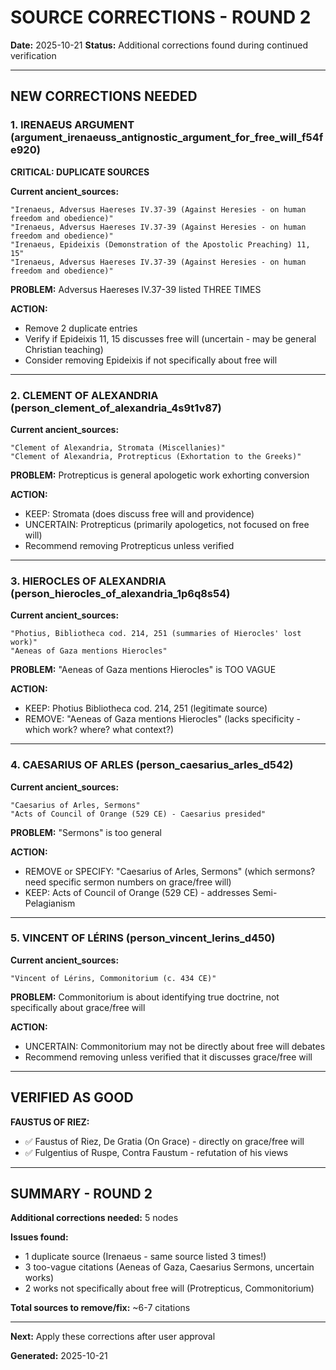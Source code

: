 # SOURCE CORRECTIONS - ROUND 2

**Date:** 2025-10-21
**Status:** Additional corrections found during continued verification

---

## NEW CORRECTIONS NEEDED

### 1. IRENAEUS ARGUMENT (argument_irenaeuss_antignostic_argument_for_free_will_f54fe920)

**CRITICAL: DUPLICATE SOURCES**

**Current ancient_sources:**
```
"Irenaeus, Adversus Haereses IV.37-39 (Against Heresies - on human freedom and obedience)"
"Irenaeus, Adversus Haereses IV.37-39 (Against Heresies - on human freedom and obedience)"
"Irenaeus, Epideixis (Demonstration of the Apostolic Preaching) 11, 15"
"Irenaeus, Adversus Haereses IV.37-39 (Against Heresies - on human freedom and obedience)"
```

**PROBLEM:** Adversus Haereses IV.37-39 listed THREE TIMES

**ACTION:**
- Remove 2 duplicate entries
- Verify if Epideixis 11, 15 discusses free will (uncertain - may be general Christian teaching)
- Consider removing Epideixis if not specifically about free will

---

### 2. CLEMENT OF ALEXANDRIA (person_clement_of_alexandria_4s9t1v87)

**Current ancient_sources:**
```
"Clement of Alexandria, Stromata (Miscellanies)"
"Clement of Alexandria, Protrepticus (Exhortation to the Greeks)"
```

**PROBLEM:** Protrepticus is general apologetic work exhorting conversion

**ACTION:**
- KEEP: Stromata (does discuss free will and providence)
- UNCERTAIN: Protrepticus (primarily apologetics, not focused on free will)
- Recommend removing Protrepticus unless verified

---

### 3. HIEROCLES OF ALEXANDRIA (person_hierocles_of_alexandria_1p6q8s54)

**Current ancient_sources:**
```
"Photius, Bibliotheca cod. 214, 251 (summaries of Hierocles' lost work)"
"Aeneas of Gaza mentions Hierocles"
```

**PROBLEM:** "Aeneas of Gaza mentions Hierocles" is TOO VAGUE

**ACTION:**
- KEEP: Photius Bibliotheca cod. 214, 251 (legitimate source)
- REMOVE: "Aeneas of Gaza mentions Hierocles" (lacks specificity - which work? where? what context?)

---

### 4. CAESARIUS OF ARLES (person_caesarius_arles_d542)

**Current ancient_sources:**
```
"Caesarius of Arles, Sermons"
"Acts of Council of Orange (529 CE) - Caesarius presided"
```

**PROBLEM:** "Sermons" is too general

**ACTION:**
- REMOVE or SPECIFY: "Caesarius of Arles, Sermons" (which sermons? need specific sermon numbers on grace/free will)
- KEEP: Acts of Council of Orange (529 CE) - addresses Semi-Pelagianism

---

### 5. VINCENT OF LÉRINS (person_vincent_lerins_d450)

**Current ancient_sources:**
```
"Vincent of Lérins, Commonitorium (c. 434 CE)"
```

**PROBLEM:** Commonitorium is about identifying true doctrine, not specifically about grace/free will

**ACTION:**
- UNCERTAIN: Commonitorium may not be directly about free will debates
- Recommend removing unless verified that it discusses grace/free will

---

## VERIFIED AS GOOD

**FAUSTUS OF RIEZ:**
- ✅ Faustus of Riez, De Gratia (On Grace) - directly on grace/free will
- ✅ Fulgentius of Ruspe, Contra Faustum - refutation of his views

---

## SUMMARY - ROUND 2

**Additional corrections needed:** 5 nodes

**Issues found:**
- 1 duplicate source (Irenaeus - same source listed 3 times!)
- 3 too-vague citations (Aeneas of Gaza, Caesarius Sermons, uncertain works)
- 2 works not specifically about free will (Protrepticus, Commonitorium)

**Total sources to remove/fix:** ~6-7 citations

---

**Next:** Apply these corrections after user approval

**Generated:** 2025-10-21
